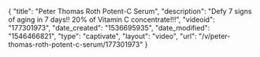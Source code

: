 {
    "title": "Peter Thomas Roth Potent-C Serum",
    "description": "Defy 7 signs of aging in 7 days!! 20% of Vitamin C concentrate!!!",
    "videoid": "177301973",
    "date_created": "1536695935",
    "date_modified": "1546466821",
    "type": "captivate",
    "layout": "video",
    "url": "\/v\/peter-thomas-roth-potent-c-serum\/177301973"
}